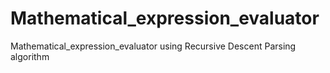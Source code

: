 # Mathematical_expression_evaluator
Mathematical_expression_evaluator using Recursive Descent Parsing algorithm
